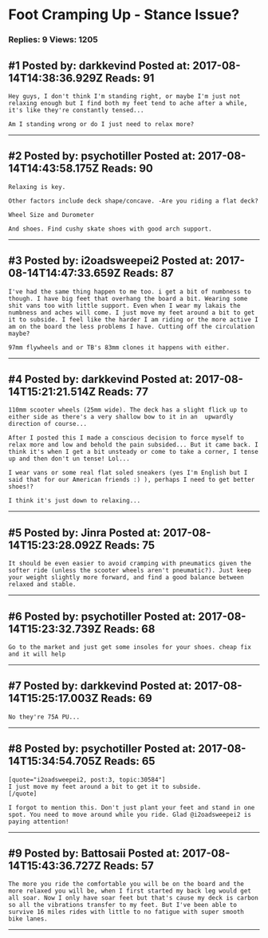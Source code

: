 # Foot Cramping Up - Stance Issue?

### Replies: 9 Views: 1205

## \#1 Posted by: darkkevind Posted at: 2017-08-14T14:38:36.929Z Reads: 91

```
Hey guys, I don't think I'm standing right, or maybe I'm just not relaxing enough but I find both my feet tend to ache after a while, it's like they're constantly tensed...

Am I standing wrong or do I just need to relax more?
```

---
## \#2 Posted by: psychotiller Posted at: 2017-08-14T14:43:58.175Z Reads: 90

```
Relaxing is key. 

Other factors include deck shape/concave. -Are you riding a flat deck?

Wheel Size and Durometer 

And shoes. Find cushy skate shoes with good arch support.
```

---
## \#3 Posted by: i2oadsweepei2 Posted at: 2017-08-14T14:47:33.659Z Reads: 87

```
I've had the same thing happen to me too. i get a bit of numbness to though. I have big feet that overhang the board a bit. Wearing some shit vans too with little support. Even when I wear my lakais the numbness and aches will come. I just move my feet around a bit to get it to subside. I feel like the harder I am riding or the more active I am on the board the less problems I have. Cutting off the circulation maybe?

97mm flywheels and or TB's 83mm clones it happens with either.
```

---
## \#4 Posted by: darkkevind Posted at: 2017-08-14T15:21:21.514Z Reads: 77

```
110mm scooter wheels (25mm wide). The deck has a slight flick up to either side as there's a very shallow bow to it in an  upwardly direction of course...

After I posted this I made a conscious decision to force myself to relax more and low and behold the pain subsided... But it came back. I think it's when I get a bit unsteady or come to take a corner, I tense up and then don't un tense! Lol...

I wear vans or some real flat soled sneakers (yes I'm English but I said that for our American friends :) ), perhaps I need to get better shoes!?

I think it's just down to relaxing...
```

---
## \#5 Posted by: Jinra Posted at: 2017-08-14T15:23:28.092Z Reads: 75

```
It should be even easier to avoid cramping with pneumatics given the softer ride (unless the scooter wheels aren't pneumatic?). Just keep your weight slightly more forward, and find a good balance between relaxed and stable.
```

---
## \#6 Posted by: psychotiller Posted at: 2017-08-14T15:23:32.739Z Reads: 68

```
Go to the market and just get some insoles for your shoes. cheap fix and it will help
```

---
## \#7 Posted by: darkkevind Posted at: 2017-08-14T15:25:17.003Z Reads: 69

```
No they're 75A PU...
```

---
## \#8 Posted by: psychotiller Posted at: 2017-08-14T15:34:54.705Z Reads: 65

```
[quote="i2oadsweepei2, post:3, topic:30584"]
I just move my feet around a bit to get it to subside.
[/quote]

I forgot to mention this. Don't just plant your feet and stand in one spot. You need to move around while you ride. Glad @i2oadsweepei2 is paying attention!
```

---
## \#9 Posted by: Battosaii Posted at: 2017-08-14T15:43:36.727Z Reads: 57

```
The more you ride the comfortable you will be on the board and the more relaxed you will be, when I first started my back leg would get all soar. Now I only have soar feet but that's cause my deck is carbon so all the vibrations transfer to my feet. But I've been able to survive 16 miles rides with little to no fatigue with super smooth bike lanes.
```

---
